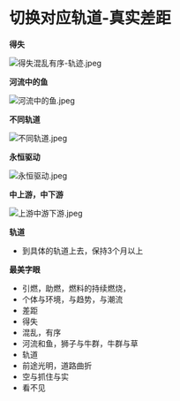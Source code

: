 # 切换对应轨道-真实差距



**得失**

![&#x5F97;&#x5931;&#x6DF7;&#x4E71;&#x6709;&#x5E8F;-&#x8F68;&#x8FF9;.jpeg](https://upload-images.jianshu.io/upload_images/10762718-dc149e50ab6837fa.jpeg?imageMogr2/auto-orient/strip%7CimageView2/2/w/1240)

**河流中的鱼**

![&#x6CB3;&#x6D41;&#x4E2D;&#x7684;&#x9C7C;.jpeg](https://upload-images.jianshu.io/upload_images/10762718-1314cabb59c9efb0.jpeg?imageMogr2/auto-orient/strip%7CimageView2/2/w/1240)

**不同轨道**

![&#x4E0D;&#x540C;&#x8F68;&#x9053;.jpeg](https://upload-images.jianshu.io/upload_images/10762718-ed6bf1cf33e6cbb6.jpeg?imageMogr2/auto-orient/strip%7CimageView2/2/w/1240)

**永恒驱动**

![&#x6C38;&#x6052;&#x9A71;&#x52A8;.jpeg](https://upload-images.jianshu.io/upload_images/10762718-b49c2e9f7c5d58a0.jpeg?imageMogr2/auto-orient/strip%7CimageView2/2/w/1240)

**中上游，中下游**

![&#x4E0A;&#x6E38;&#x4E2D;&#x6E38;&#x4E0B;&#x6E38;.jpeg](https://upload-images.jianshu.io/upload_images/10762718-cc35c2813267d811.jpeg?imageMogr2/auto-orient/strip%7CimageView2/2/w/1240)

**轨道**

* 到具体的轨道上去，保持3个月以上

**最美字眼**

* 引燃，助燃，燃料的持续燃烧，
* 个体与环境，与趋势，与潮流
* 差距
* 得失
* 混乱，有序
* 河流和鱼，狮子与牛群，牛群与草
* 轨道
* 前途光明，道路曲折
* 空与抓住与实
* 看不见

